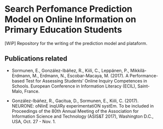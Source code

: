 # Search Perfomance Prediction Model on Online Information on Primary Education Students
[WiP] Repository for the writing of the prediction model and plataform.


## Publications related

* Sormunen, E., González-Ibáñez, R., Kiili, C., Leppänen, P., Mikkilä-Erdmann, M., Erdmann, N., Escobar-Macaya, M. (2017). A Performance-based Test for Assessing Students’ Online Inquiry Competences in Schools. European Conference in Information Literacy (ECIL), Saint-Malo, France.

* González-Ibáñez, R., Gacitua, D., Sormunen, E., Kiili, C. (2017). NEURONE: oNlinE inqUiRy experimentatiON systEm. To be included in Proceedings of the 80th Annual Meeting of the Association for Information Science and Technology (ASIS&T 2017), Washington D.C., USA, Oct. 27 - Nov. 1.
